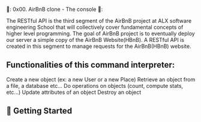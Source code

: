🥇: 0x00. AirBnB clone - The console 🥇:
     
The RESTful API is the third segment of the AirBnB project at ALX software engineering  School that will collectively cover fundamental concepts of higher level programming. The goal  of AirBnB project is to eventually deploy our server a simple copy of the AirBnB Website(HBnB). A RESTful API is created in this segment to manage requests for the  AirBnB(HBnB) website.


 ## Functionalities of this command interpreter:


Create a new object (ex: a new User or a new Place)
Retrieve an object from a file, a database etc...
Do operations on objects (count, compute stats, etc...)
Update attributes of an object
Destroy an object

## :running: Getting Started

